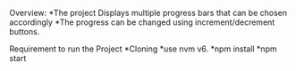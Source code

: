 Overview:
*The project Displays multiple progress bars that can be chosen accordingly 
*The progress can be changed using increment/decrement buttons.

Requirement to run the Project 
*Cloning
*use nvm v6.
*npm install
*npm start
